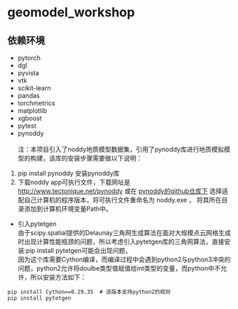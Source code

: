 # geomodel_workshop
## 依赖环境
* pytorch
* dgl
* pyvista
* vtk
* scikit-learn
* pandas
* torchmetrics
* matplotlib
* xgboost
* pytest
* pynoddy <br /><br />
注：本项目引入了noddy地质模型数据集，引用了pynoddy库进行地质模拟模型的构建，该库的安装步骤需要做以下说明：
1. pip install pynoddy  安装pynoddy库<br />
2. 下载noddy app可执行文件，下载网址是 http://www.tectonique.net/pynoddy 或在 [pynoddy的github仓库下](https://github.com/flohorovicic/pynoddy/tree/master/noddyapp)
     选择适配自己计算机的程序版本，将可执行文件重命名为 noddy.exe ， 将其所在目录添加到计算机环境变量Path中。 <br />
* 引入pytetgen <br />
由于scipy.spatial提供的Delaunay三角网生成算法在面对大规模点云网格生成时出现计算性能瓶颈的问题，所以考虑引入pytetgen库的三角网算法，直接安装:pip install pytetgen可能会出现问题，<br />
因为这个库需要Cython编译，而编译过程中会遇到python2与python3冲突的问题，python2允许将doulbe类型值赋值给int类型的变量，而python中不允许，所以安装方法如下：<br />
```
pip install Cython==0.29.35  # 该版本支持python2的规则
pip install pytetgen
```
